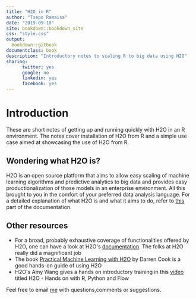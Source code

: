 ```yaml
--- 
title: "H2O in R"
author: "Tsepo Ramaisa"
date: "2019-09-10"
site: bookdown::bookdown_site
css: "style.css"
output: 
  bookdown::gitbook
documentclass: book
description: "Introductory notes to scaling R to big data using H2O"
sharing:
      twitter: yes
      google: no
      linkedin: yes
      facebook: yes
---   
```


# Introduction   
These are short notes of getting up and running quickly with H2O in an R environment. The notes cover installation of H2O from R and a simple use case aimed at showcasing the use of H2O from R.   

## Wondering what H2O is?    
H2O is an open source platform that aims to allow easy scaling of machine learning algorithms and predictive analytics to big data and provides easy productionalization of those models in an enterprise environment. All this brought to you in the comfort of your preferred data analysis language. For a detailed explanation of what H2O is and what it aims to do, refer to [this](http://docs.h2o.ai/h2o/latest-stable/h2o-docs/welcome.html) part of the documentation.
     
## Other resources   
    
- For a broad, probably exhaustive coverage of functionalities offered by H2O, one can have a look at H2O's [documentation](http://docs.H2O.ai/H2O/latest-stable/H2O-docs/welcome.html). The folks at H2O really did a magnificent job   
- The book [Practical Machine Learning with H2O](http://shop.oreilly.com/product/0636920053170.do) by Darren Cook is a good hands-on guide of using H2O  
- H2O's Amy Wang gives a hands on introductory training in this [video](https://www.youtube.com/watch?v=g7drhm_SdbQ) titled H2O - Hands on with R, Python and Flow
     
Feel free to email [me](mailto:tsepo@grindsquare.co.za) with questions,comments or suggestions.
